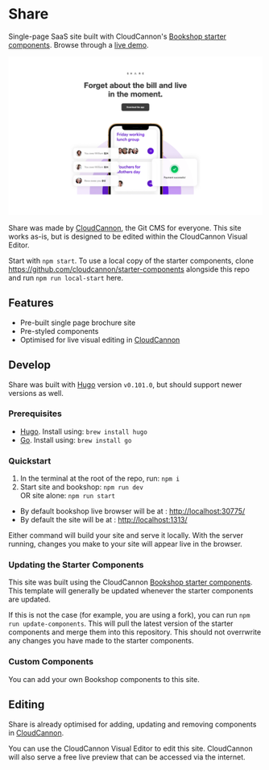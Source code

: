 # Share

Single-page SaaS site built with CloudCannon's [Bookshop starter components](https://github.com/CloudCannon/starter-components).
Browse through a [live demo](https://hopeful-shoe.cloudvent.net/).

![Cause template screenshot](images/_screenshot.jpg)

Share was made by [CloudCannon](http://cloudcannon.com/), the Git CMS for everyone.
This site works as-is, but is designed to be edited within the CloudCannon Visual Editor.

Start with `npm start`. To use a local copy of the starter components, clone https://github.com/cloudcannon/starter-components alongside this repo and run `npm run local-start` here.

## Features
* Pre-built single page brochure site
* Pre-styled components
* Optimised for live visual editing in [CloudCannon](https://cloudcannon.com/)

## Develop
Share was built with [Hugo](https://gohugo.io/) version `v0.101.0`, but should support newer versions as well.

### Prerequisites
* [Hugo](https://gohugo.io/getting-started/installing/). Install using: `brew install hugo`
* [Go](https://go.dev/learn/). Install using: `brew install go`

### Quickstart
1. In the terminal at the root of the repo, run: `npm i`
2. Start site and bookshop: `npm run dev` <br> OR site alone: `npm run start`
* By default bookshop live browser will be at : [http://localhost:30775/](http://localhost:30775/)
* By default the site will be at : [http://localhost:1313/](http://localhost:1313/)

Either command will build your site and serve it locally. With the server running, changes you make to your site will appear live in the browser.

### Updating the Starter Components
This site was built using the CloudCannon [Bookshop starter components](https://github.com/CloudCannon/starter-components).
This template will generally be updated whenever the starter components are updated.

If this is not the case (for example, you are using a fork), you can run `npm run update-components`. This will pull the latest version of the starter components and merge them into this repository. This should not overrwrite any changes you have made to the starter components.

### Custom Components
You can add your own Bookshop components to this site.

## Editing
Share is already optimised for adding, updating and removing components in [CloudCannon](https://app.cloudcannon.com/).

You can use the CloudCannon Visual Editor to edit this site. CloudCannon will also serve a free live preview that can be accessed via the internet.